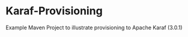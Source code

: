 Karaf-Provisioning
==================

Example Maven Project to illustrate provisioning to Apache Karaf (3.0.1)
